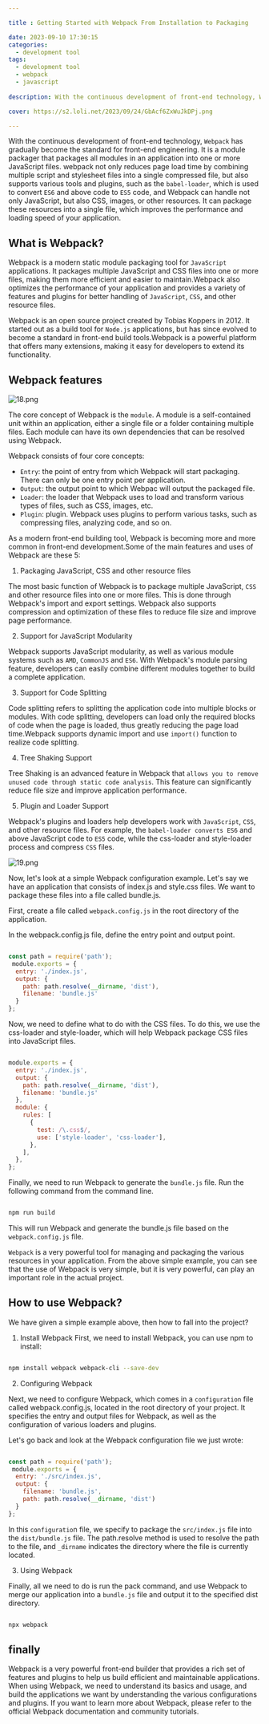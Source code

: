 ```yaml
---

title : Getting Started with Webpack From Installation to Packaging

date: 2023-09-10 17:30:15
categories:
  - development tool
tags:
  - development tool
  - webpack
  - javascript
  
description: With the continuous development of front-end technology, Webpack has gradually become the standard for front-end engineering,It can handle not only JavaScript, but also CSS, images or other resources. It can package these resources into a single file, thus improving the performance and loading speed of the application.

cover: https://s2.loli.net/2023/09/24/GbAcf6ZxWuJkDPj.png

---
```


With the continuous development of front-end technology, `Webpack` has gradually become the standard for front-end engineering. It is a module packager that packages all modules in an application into one or more JavaScript files. webpack not only reduces page load time by combining multiple script and stylesheet files into a single compressed file, but also supports various tools and plugins, such as the `babel-loader`, which is used to convert `ES6` and above code to `ES5` code, and Webpack can handle not only JavaScript, but also CSS, images, or other resources. It can package these resources into a single file, which improves the performance and loading speed of your application.

## What is Webpack?

Webpack is a modern static module packaging tool for `JavaScript` applications. It packages multiple JavaScript and CSS files into one or more files, making them more efficient and easier to maintain.Webpack also optimizes the performance of your application and provides a variety of features and plugins for better handling of `JavaScript`, `CSS`, and other resource files.

Webpack is an open source project created by Tobias Koppers in 2012. It started out as a build tool for `Node.js` applications, but has since evolved to become a standard in front-end build tools.Webpack is a powerful platform that offers many extensions, making it easy for developers to extend its functionality.

## Webpack features

![18.png](https://s2.loli.net/2023/09/23/il4wjPsv8Zd2euH.png)

The core concept of Webpack is the `module`. A module is a self-contained unit within an application, either a single file or a folder containing multiple files. Each module can have its own dependencies that can be resolved using Webpack.

Webpack consists of four core concepts:

- `Entry`: the point of entry from which Webpack will start packaging. There can only be one entry point per application.
- `Output`: the output point to which Webpac will output the packaged file.
- `Loader`: the loader that Webpack uses to load and transform various types of files, such as CSS, images, etc.
- `Plugin`: plugin. Webpack uses plugins to perform various tasks, such as compressing files, analyzing code, and so on.

As a modern front-end building tool, Webpack is becoming more and more common in front-end development.Some of the main features and uses of Webpack are these 5:

1. Packaging JavaScript, CSS and other resource files

The most basic function of Webpack is to package multiple JavaScript, `CSS` and other resource files into one or more files. This is done through Webpack's import and export settings. Webpack also supports compression and optimization of these files to reduce file size and improve page performance.

2. Support for JavaScript Modularity

Webpack supports JavaScript modularity, as well as various module systems such as `AMD`, `CommonJS` and `ES6`. With Webpack's module parsing feature, developers can easily combine different modules together to build a complete application.

3. Support for Code Splitting

Code splitting refers to splitting the application code into multiple blocks or modules. With code splitting, developers can load only the required blocks of code when the page is loaded, thus greatly reducing the page load time.Webpack supports dynamic import and use `import()` function to realize code splitting.

4. Tree Shaking Support

Tree Shaking is an advanced feature in Webpack that `allows you to remove unused code through static code analysis`. This feature can significantly reduce file size and improve application performance.

5. Plugin and Loader Support

Webpack's plugins and loaders help developers work with `JavaScript`, `CSS`, and other resource files. For example, the `babel-loader converts ES6` and above JavaScript code to `ES5` code, while the css-loader and style-loader process and compress `CSS` files.

![19.png](https://s2.loli.net/2023/09/23/k2s6a75JNqXLhtw.png)

Now, let's look at a simple Webpack configuration example. Let's say we have an application that consists of index.js and style.css files. We want to package these files into a file called bundle.js.

First, create a file called `webpack.config.js` in the root directory of the application.

In the webpack.config.js file, define the entry point and output point.

```javascript

const path = require('path');
 module.exports = {
  entry: './index.js',
  output: {
    path: path.resolve(__dirname, 'dist'),
    filename: 'bundle.js'
  }
};

```
Now, we need to define what to do with the CSS files. To do this, we use the css-loader and style-loader, which will help Webpack package CSS files into JavaScript files.

```javascript

module.exports = {
  entry: './index.js',
  output: {
    path: path.resolve(__dirname, 'dist'),
    filename: 'bundle.js'
  },
  module: {
    rules: [
      {
        test: /\.css$/,
        use: ['style-loader', 'css-loader'],
      },
    ],
  },
};

```

Finally, we need to run Webpack to generate the `bundle.js` file. Run the following command from the command line.

```bash

npm run build

```

This will run Webpack and generate the bundle.js file based on the `webpack.config.js` file.

`Webpack` is a very powerful tool for managing and packaging the various resources in your application. From the above simple example, you can see that the use of Webpack is very simple, but it is very powerful, can play an important role in the actual project.

## How to use Webpack?

We have given a simple example above, then how to fall into the project?

1. Install Webpack
First, we need to install Webpack, you can use npm to install:

```bash

npm install webpack webpack-cli --save-dev

```
2. Configuring Webpack

Next, we need to configure Webpack, which comes in a `configuration` file called webpack.config.js, located in the root directory of your project. It specifies the entry and output files for Webpack, as well as the configuration of various loaders and plugins.

Let's go back and look at the Webpack configuration file we just wrote:

```javascript

const path = require('path');
 module.exports = {
  entry: './src/index.js',
  output: {
    filename: 'bundle.js',
    path: path.resolve(__dirname, 'dist')
  }
};

```

In this `configuratio`n file, we specify to package the `src/index.js` file into the `dist/bundle.js` file. The path.resolve method is used to resolve the path to the file, and `_dirname` indicates the directory where the file is currently located.

3. Using Webpack

Finally, all we need to do is run the pack command, and use Webpack to merge our application into a `bundle.js` file and output it to the specified dist directory.

```bash

npx webpack

```

## finally

Webpack is a very powerful front-end builder that provides a rich set of features and plugins to help us build efficient and maintainable applications. When using Webpack, we need to understand its basics and usage, and build the applications we want by understanding the various configurations and plugins. If you want to learn more about Webpack, please refer to the official Webpack documentation and community tutorials.


